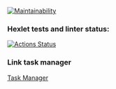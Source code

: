 [![Maintainability](https://api.codeclimate.com/v1/badges/4e22eac0ec70c801c02d/maintainability)](https://codeclimate.com/github/sch0nik/python-project-lvl4/maintainability)

### Hexlet tests and linter status:
[![Actions Status](https://github.com/sch0nik/python-project-lvl4/workflows/hexlet-check/badge.svg)](https://github.com/sch0nik/python-project-lvl4/actions)

### Link task manager
[Task Manager](https://sch0nik-task-manager.herokuapp.com/)